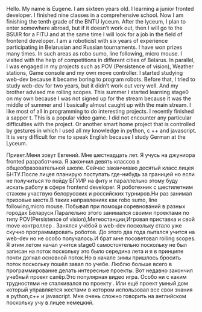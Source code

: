 ﻿Hello. My name is Eugene. I am sixteen years old. I learning a junior fronted developer. I finished nine classes in a comprehensive school. Now I am finishing the tenth grade of the BNTU lyceum. After the lyceum, I plan to enter somewhere abroad, but if it doesn’t work out, then I will go to the BSUIR for a FITU and at the same time I will look for a job in the field of frontend developer. I am a roboticist with six years of experience participating in Belarusian and Russian tournaments. I have won prizes many times. In such areas as robo sumo, line following, micro mouse. I visited with the help of competitions in different cities of Belarus. In parallel, I was engaged in my projects such as POV (Persistence of vision), Weather stations, Game console and my own move controller. I started studying web-dev because it became boring to program robots. Before that, I tried to study web-dev for two years, but it didn’t work out very well. And my brother advised me rolling scopes. This summer I started learning stage0 on my own because I was not signed up for the stream because it was the middle of summer and I basically almost caught up with the main stream. I like most of all in programming to do interesting projects. I recently finished a sapper t. This is a popular video game. I did not encounter any particular difficulties with the project. Or another smart home project that is controlled by gestures in which I used all my knowledge in python, c ++ and javascript. It is very difficult for me to speak English because I study German at the Lyceum.

  
  
  

Привет.Меня зовут Евгений. Мне шестнадцать лет. Я учусь на джуниора fronted разработчика. Я закончил девять классов в общеобразовательной школе. Сейчас заканчиваю десятый класc лицея БНТУ.После лицея планирую поступать где-нибудь за границей но если не получиться то пойду БГУИР на фиту и параллельно этому буду искать работу в сфере frontend developer. Я роботехник с шестилетним стажем участвую белорусских и российских турниров.Ни раз занимал призовые места.В таких направлениях как robo sumo, line following,micro mouse. Побывал при помощи соревнований в разных городах Беларуси.Паралельно этого занимался своими проектами по типу POV(Persistence of vision),Метеостанции,Игровая приставка и свой move контроллер . Занялся учёбой в web-dev поскольку стало уже скучно программировать роботов. До этого два года пытался учится на web-dev но не особо получалось.И брат мне посоветовал rolling scopes. Я этим летом начал учится stage0 самостоятельно поскольку не был записан на поток поскольку это было середина лета и я в принципе почти догнал основной поток.Но в начале зимы пришлось бросить поток поскольку пошёл завал по учебе. Люблю больше всего в программирование делать интересные проекты. Вот недавно закончил учебный проект сапёр.Это популярная видео игра. Особо ни с каким трудностями не сталкивался по проекту . Или ещё проект умный дом который управляется жестами в котором использовал все свои знания в python,c++ и javascript. Мне очень сложно говорить на английском поскольку учу в лицее немецкий.
